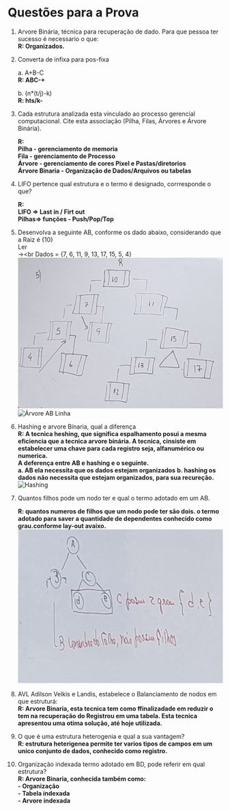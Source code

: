 # Questões para a Prova

1. Arvore Binária, técnica para recuperação de dado. Para que pessoa ter sucesso é necessario o que:<br>
**R: Organizados.**

2. Converta de infixa para pos-fixa

    a. A+B-C<br>
    **R: ABC-+**

    b. (n*(t/j)-k)<br>
    **R: hts/k-**

3. Cada estrutura analizada esta vinculado ao processo gerencial computacional. Cite esta associação (Pilha, Filas, Árvores e Árvore Binária).

    **R:<BR> Pilha - gerenciamento de memoria**<br>
    **Fila - gerenciamento de Processo**<br>
    **Árvore - gerenciamento de cores Pixel e Pastas/diretorios**<br>
    **Árvore Binaria - Organização de Dados/Arquivos ou tabelas**<br>

4. LIFO pertence qual estrutura e o termo é designado, corrresponde o que?

    **R: <br>LIFO => Last in / Firt out**<br>
    **Pilhas=> funções -  Push/Pop/Top** <br>

5. Desenvolva a seguinte AB, conforme os dado abaixo, considerando que a Raiz é {10}<br>
Ler<br>
-><br
Dados = {7, 6, 11, 9, 13, 17, 15, 5, 4}<br>
![Árvore AB](20240520_213519.jpg)
![Árvore AB Linha]()
6. Hashing e arvore Bínaria, qual a diferença<br>
    **R: A tecnica heshing, que significa espalhamento posui a mesma eficiencia que a tecnica arvore binária. A tecnica, cinsiste em estabelecer uma chave para cada registro seja, alfanumérico ou numerica.**<br>
**A deferença entre AB e hashing e o seguinte.**<br>
**a. AB ela necessita que os dados estejam organizados**
**b. hashing os dados não necessita que estejam organizados, para sua recureção.**<br>
![Hashing]()

7. Quantos filhos pode um nodo ter e qual o termo adotado em um AB.

    **R: quantos numeros de filhos que um nodo pode ter são dois. o termo adotado para saver a quantidade de dependentes conhecido como grau.conforme lay-out avaixo.**<br>
![AB Filhos](20240520_213935.jpg)

8. AVL Adilson Velkis e Landis, estabelece o Balanciamento de nodos em que estruturá:<br>
    **R: Arvore Binaria, esta tecnica tem como ffinalizadade em reduzir o tem na recuperação do Registrou em uma tabela. Esta tecnica apresentou uma otima solução, até  hoje utilizada.**

9. O que é uma estrutura heterogenia e qual a sua vantagem?<br>
    **R: estrutura heterigenea permite ter varios tipos de campos em um unico conjunto de dados, conhecido como registro.**

10. Organização indexada termo adotado em BD, pode referir em qual estrutura?<br>
    **R: Arvore Binaria, conhecida também como:<br> - Organização<br> - Tabela indexada <br> - Arvore indexada**

